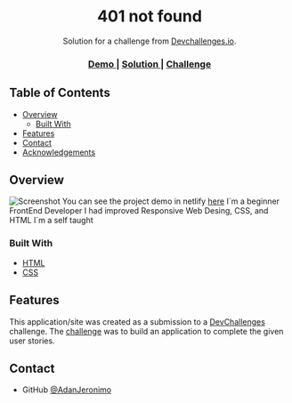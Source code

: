 <!-- Please update value in the {}  -->

<h1 align="center">401 not found</h1>

<div align="center">
   Solution for a challenge from  <a href="http://devchallenges.io" target="_blank">Devchallenges.io</a>.
</div>

<div align="center">
  <h3>
    <a href="https://main--clinquant-truffle-e9efb3.netlify.app">
      Demo
    </a>
    <span> | </span>
    <a href="https://github.com/AdanJeronimo/404-not-found">
      Solution
    </a>
    <span> | </span>
    <a href="https://devchallenges.io/challenges/wBunSb7FPrIepJZAg0sY">
      Challenge
    </a>
  </h3>
</div>

<!-- TABLE OF CONTENTS -->

## Table of Contents

- [Overview](#overview)
  - [Built With](#built-with)
- [Features](#features)
- [Contact](#contact)
- [Acknowledgements](#acknowledgements)

<!-- OVERVIEW -->

## Overview

![Screenshot](screenshot.png)
  You can see the project demo in netlify  [here](https://main--clinquant-truffle-e9efb3.netlify.app)
  I´m a  beginner FrontEnd Developer 
  I had improved Responsive Web Desing, CSS, and HTML
  I´m a self taught

### Built With

<!-- This section should list any major frameworks that you built your project using. Here are a few examples.-->

- [HTML](https://developer.mozilla.org/es/docs/Web/HTML)
- [CSS](https://developer.mozilla.org/es/docs/Web/CSS)

## Features

<!-- List the features of your application or follow the template. Don't share the figma file here :) -->

This application/site was created as a submission to a [DevChallenges](https://devchallenges.io/challenges) challenge. The [challenge](https://devchallenges.io/challenges/wBunSb7FPrIepJZAg0sY) was to build an application to complete the given user stories.

## Contact
- GitHub [@AdanJeronimo](https://github.com/AdanJeronimo)
